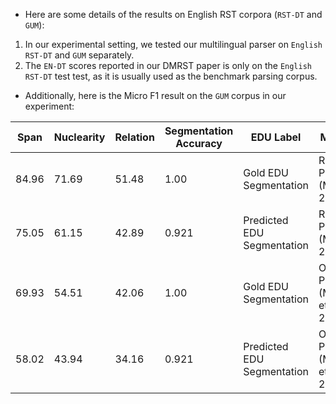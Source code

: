 * Here are some details of the results on English RST corpora (`RST-DT` and `GUM`):
1. In our experimental setting, we tested our multilingual parser on `English RST-DT` and `GUM` separately.
2. The `EN-DT` scores reported in our DMRST paper is only on the `English RST-DT` test test, as it is usually used as the benchmark parsing corpus.
 
* Additionally, here is the Micro F1 result on the `GUM` corpus in our experiment:

| Span  | Nuclearity | Relation | Segmentation Accuracy | EDU Label                  | Metrics                                |
|-------|------------|----------|-----------------------|----------------------------|----------------------------------------|
| 84.96 | 71.69      | 51.48    | 1.00                  | Gold EDU Segmentation      | RST Parseval (Marcu, 2000)             |
| 75.05 | 61.15      | 42.89    | 0.921                 | Predicted EDU Segmentation | RST Parseval (Marcu, 2000)             |
| 69.93 | 54.51      | 42.06    | 1.00                  | Gold EDU Segmentation      | Original Parseval (Morey et al., 2017) |
| 58.02 | 43.94      | 34.16    | 0.921                 | Predicted EDU Segmentation | Original Parseval (Morey et al., 2017) |

